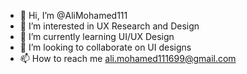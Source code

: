 - 👋 Hi, I’m @AliMohamed111
- 👀 I’m interested in UX Research and Design
- 🌱 I’m currently learning UI/UX Design
- 💞️ I’m looking to collaborate on UI designs
- 📫 How to reach me ali.mohamed111699@gmail.com

<!---
AliMohamed111/AliMohamed111 is a ✨ special ✨ repository because its `README.md` (this file) appears on your GitHub profile.
You can click the Preview link to take a look at your changes.
--->
